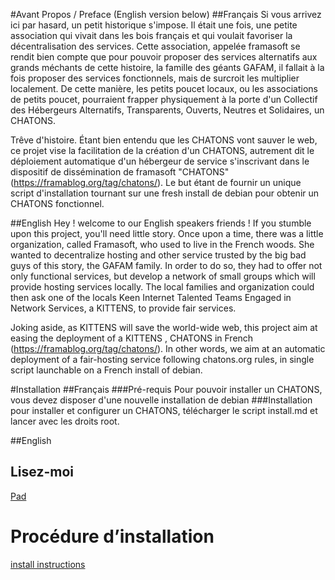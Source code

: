 #Avant Propos / Preface
(English version below)
##Français
Si vous arrivez ici par hasard, un petit historique s'impose.
Il était une fois, une petite association qui vivait dans les bois français et qui voulait favoriser la décentralisation des services. Cette association, appelée framasoft se rendit bien compte que pour pouvoir proposer des services alternatifs aux grands méchants de cette histoire, la famille des géants GAFAM, il fallait à la fois proposer des services fonctionnels, mais de surcroit les multiplier localement. De cette manière, les petits poucet locaux, ou les associations de petits poucet, pourraient frapper physiquement à la porte d'un Collectif des Hébergeurs Alternatifs, Transparents, Ouverts, Neutres et Solidaires, un CHATONS.

Trêve d'histoire. Étant bien entendu que les CHATONS vont sauver le web,  ce projet vise la facilitation de la création d'un CHATONS, autrement dit le déploiement automatique d'un hébergeur de service s'inscrivant dans le dispositif de dissémination de framasoft "CHATONS" (https://framablog.org/tag/chatons/).
Le but étant de fournir un unique script d'installation tournant sur une fresh install de debian pour obtenir un CHATONS fonctionnel.

##English
Hey ! welcome to our English speakers friends !
If you stumble upon this project, you'll need little story.
Once upon a time, there was a little organization, called Framasoft, who used to live in the French woods. She wanted to decentralize hosting and other service trusted by the big bad guys of this story, the GAFAM family. In order to do so, they had to offer not only functional services, but develop a network of small groups which will provide hosting services locally.  The local families and organization could then ask one of the locals Keen Internet Talented Teams Engaged in Network Services, a KITTENS, to provide  fair services.

Joking aside, as KITTENS will save the world-wide web, this project aim at easing the deployment of a KITTENS , CHATONS in French  (https://framablog.org/tag/chatons/). In other words, we aim at an automatic deployment of a fair-hosting service following chatons.org rules, in single script launchable on a French install of debian.

#Installation
##Français
###Pré-requis
Pour pouvoir installer un CHATONS, vous devez disposer d'une nouvelle installation de debian
###Installation
pour installer et configurer un CHATONS, télécharger le script install.md et lancer avec les droits root.

##English

## Lisez-moi

[Pad](https://mypads.framapad.org/mypads/?/mypads/group/altermediatic-toulouse-deatm79d/pad/view/docker-atelier-acqwh7km)

# Procédure d’installation

[install instructions](install.md)
